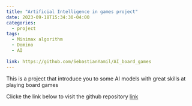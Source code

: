```yaml
---
title: "Artificial Intelligence in games project"
date: 2023-09-18T15:34:30-04:00
categories:
  - project
tags:
  - Minimax algorithm
  - Domino
  - AI
  
link: https://github.com/SebastianYamil/AI_board_games
---
```


This is a project that introduce you to some AI models with great skills at playing board games

Clicke the link below to visit the github repository [link](#)

